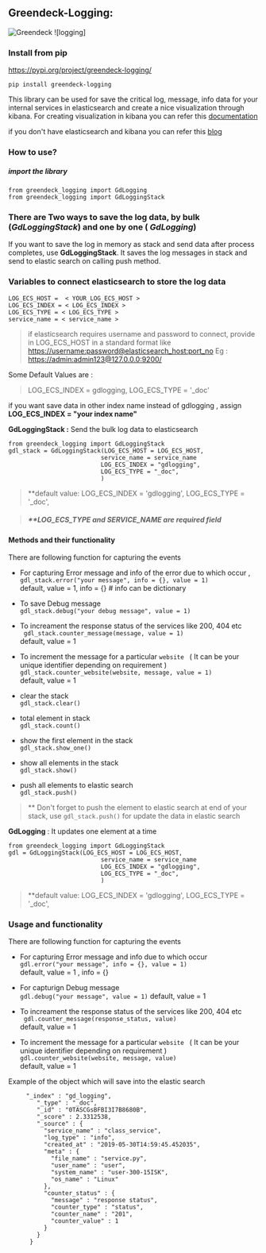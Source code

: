 Greendeck-Logging:
---
![Greendeck](https://greendeck-cdn.s3.ap-south-1.amazonaws.com/dumps/gd_transparent_blue_bg.png)  ![logging]

### Install from pip
https://pypi.org/project/greendeck-logging/

```pip install greendeck-logging```

This library can be used for save the critical log, message, info data for your internal services in elasticsearch and create a nice visualization through kibana.
For creating  visualization in kibana you can refer this  [documentation](https://www.elastic.co/guide/en/kibana/current/createvis.html)

if you don't have elasticsearch and kibana you can refer this  [blog](https://www.elastic.co/guide/en/elastic-stack/current/installing-elastic-stack.html)

### How to use?
##### import the library
```
from greendeck_logging import GdLogging
from greendeck_logging import GdLoggingStack
```

### There are Two ways to save the log data, by bulk (*GdLoggingStack*) and one by one ( *GdLogging*)

If you want to save the log in memory as stack and send data after process completes, use **GdLoggingStack**. It saves the log messages in stack and send to elastic search on calling push method.

### Variables to connect elasticsearch to store the log data
    LOG_ECS_HOST =  < YOUR_LOG_ECS_HOST >
    LOG_ECS_INDEX = < LOG_ECS_INDEX >
    LOG_ECS_TYPE = < LOG_ECS_TYPE >
    service_name = < service_name >

>  if elasticsearch requires username and password to connect, provide in LOG_ECS_HOST in a standard format like  [https://username:password@elasticsearch_host:port_no]() Eg : [https://admin:admin123@127.0.0.0:9200/]()


Some Default Values are :
> LOG_ECS_INDEX = gdlogging,  LOG_ECS_TYPE  = '_doc'

if you want save data in other index name instead of gdlogging , assign  **LOG_ECS_INDEX = "your index name"**

**GdLoggingStack :**  Send the bulk log data to elasticsearch
```
from greendeck_logging import GdLoggingStack
gdl_stack = GdLoggingStack(LOG_ECS_HOST = LOG_ECS_HOST,
                          service_name = service_name  
                          LOG_ECS_INDEX = "gdlogging",
                          LOG_ECS_TYPE = "_doc",
                          )
```
> **default value:
      LOG_ECS_INDEX = 'gdlogging',
      LOG_ECS_TYPE = '_doc',

> ##### **LOG_ECS_TYPE and SERVICE_NAME are required field


#### Methods and their functionality

There are following function for capturing the events

- For capturing Error message and info of the error due to which occur ,  
` gdl_stack.error("your message", info = {}, value = 1) `  
default, value = 1, info = {} # info can be dictionary

- To save Debug message  
` gdl_stack.debug("your debug message", value = 1) `  

- To increament the response status of the services like 200, 404 etc   
` gdl_stack.counter_message(message, value = 1)`  
default, value = 1  

- To increment the  message  for a particular ```website ```  ( It can be your unique identifier depending on requirement )   
`gdl_stack.counter_website(website, message, value = 1)`  
default, value = 1

- clear the stack  
`gdl_stack.clear()`  

- total element in stack  
`gdl_stack.count()`  

- show the first element in the stack  
`gdl_stack.show_one()`  

- show all elements in the stack  
`gdl_stack.show()`  

- push all elements to elastic search  
`gdl_stack.push()`  

> ** Don't forget to push the element to elastic search at end of your stack, use `gdl_stack.push()` for update the data in elastic search

**GdLogging** : It updates one element at a time

```
from greendeck_logging import GdLoggingStack
gdl = GdLoggingStack(LOG_ECS_HOST = LOG_ECS_HOST,
                          service_name = service_name  
                          LOG_ECS_INDEX = "gdlogging",
                          LOG_ECS_TYPE = "_doc",
                          )
```

> **default value:
      LOG_ECS_INDEX = 'gdlogging',
      LOG_ECS_TYPE = '_doc',

### Usage and functionality  

There are following function for capturing the events  

- For capturing Error message and info due to which occur  
`gdl.error("your message", info = {}, value = 1) `  
default, value = 1 , info = {}  

- For capturign Debug message  
` gdl.debug("your message", value = 1) `
default, value = 1  

- To increament the response status of the services like 200, 404 etc  
` gdl.counter_message(response_status, value)`  
default, value = 1  

- To increment the  message  for a particular ```website ```  ( It can be your unique identifier depending on requirement )   
`gdl.counter_website(website, message, value)`  
default, value = 1   

Example of the object which will save into the elastic search

         "_index" : "gd_logging",
            "_type" : "_doc",
            "_id" : "0TASCGsBFBI3I7B8680B",
            "_score" : 2.3312538,
            "_source" : {
              "service_name" : "class_service",
              "log_type" : "info",
              "created_at" : "2019-05-30T14:59:45.452035",
              "meta" : {
                "file_name" : "service.py",
                "user_name" : "user",
                "system_name" : "user-300-15ISK",
                "os_name" : "Linux"
              },
              "counter_status" : {  
                "message" : "response status",
                "counter_type" : "status",
                "counter_name" : "201",
                "counter_value" : 1
              }
            }
          }
